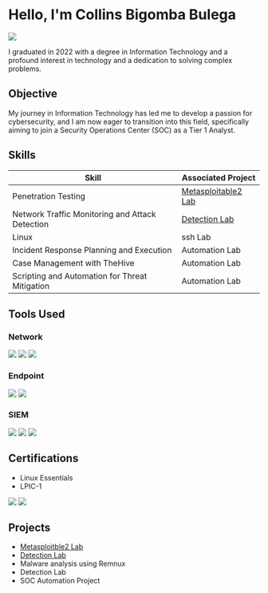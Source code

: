 # Hello, I'm Collins Bigomba Bulega
<a href="https://linkedin.com/in/collins-bigomba-bulega-47731b288"><img src="https://img.shields.io/badge/-LinkedIn-0072b1?&style=for-the-badge&logo=linkedin&logoColor=white" /></a>

I graduated in 2022 with a degree in Information Technology and a profound interest in technology and a dedication to solving complex problems.

## Objective

My journey in Information Technology has led me to develop a passion for cybersecurity, and I am now eager to transition into this field, specifically aiming to join a Security Operations Center (SOC) as a Tier 1 Analyst.

## Skills

| Skill                                         | Associated Project         |
|-----------------------------------------------|----------------------------|
| Penetration Testing                           | <a href="https://github.com/collinsbigomba/metasploitable2/blob/main/README.md">Metasploitable2 Lab</a> |
| Network Traffic Monitoring and Attack Detection | <a href="https://github.com/collinsbigomba/Networksecurity/edit/main/README.md">Detection Lab</a> |
| Linux                                          | ssh Lab|
| Incident Response Planning and Execution      | Automation Lab|
| Case Management with TheHive                  | Automation Lab|
| Scripting and Automation for Threat Mitigation | Automation Lab|

## Tools Used

### Network
<div>
    <img src="https://img.shields.io/badge/-Wireshark-1679A7?&style=for-the-badge&logo=Wireshark&logoColor=white" />
    <img src="https://img.shields.io/badge/-Suricata-EF3B2D?&style=for-the-badge&logo=Suricata&logoColor=white" />
    <img src="https://img.shields.io/badge/-Zeek-777BB4?&style=for-the-badge&logo=Zeek&logoColor=white" />
</div>

### Endpoint
<div>
    <img src="https://img.shields.io/badge/-Microsoft_Defender_for_Endpoint-00A4EF?&style=for-the-badge&logo=Microsoft&logoColor=white" />
    <img src="https://img.shields.io/badge/-Velociraptor-4B275F?&style=for-the-badge&logo=Velociraptor&logoColor=white" />
</div>

### SIEM
<div>
    <img src="https://img.shields.io/badge/-Microsoft_Sentinel-0078D4?&style=for-the-badge&logo=Microsoft&logoColor=white" />
    <img src="https://img.shields.io/badge/-Splunk-000000?&style=for-the-badge&logo=Splunk&logoColor=white" />
    <img src="https://img.shields.io/badge/-Elastic-005571?&style=for-the-badge&logo=Elastic&logoColor=white" />
</div>

## Certifications
- Linux Essentials
- LPIC-1
  
<div>
<img src="https://img.shields.io/badge/-Linux%20Essentials-333333?&style=for-the-badge&logo=Linux&logoColor=white" />
  <img src="https://img.shields.io/badge/-LPIC--1-333333?&style=for-the-badge&logo=Linux&logoColor=white" />

</div>

## Projects
- <a href="https://github.com/collinsbigomba/metasploitable2/blob/main/README.md">Metasploitble2 Lab</a>
-  <a href="https://github.com/collinsbigomba/Networksecurity/edit/main/README.md">Detection Lab</a>
- Malware analysis using Remnux
- Detection Lab
- SOC Automation Project
